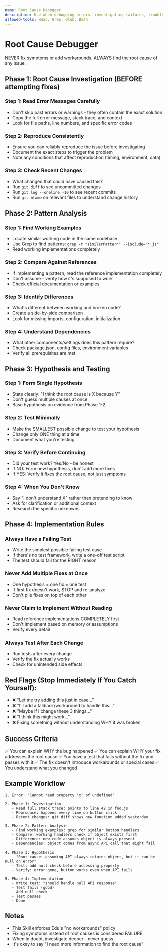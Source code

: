 ```yaml
---
name: Root Cause Debugger
description: Use when debugging errors, investigating failures, troubleshooting issues, or when code doesn't work as expected and the cause is unknown. 
allowed-tools: Read, Grep, Glob, Bash
---
```


# Root Cause Debugger

NEVER fix symptoms or add workarounds. ALWAYS find the root cause of any issue.

## Phase 1: Root Cause Investigation (BEFORE attempting fixes)

### Step 1: Read Error Messages Carefully
- Don't skip past errors or warnings - they often contain the exact solution
- Copy the full error message, stack trace, and context
- Look for file paths, line numbers, and specific error codes

### Step 2: Reproduce Consistently
- Ensure you can reliably reproduce the issue before investigating
- Document the exact steps to trigger the problem
- Note any conditions that affect reproduction (timing, environment, data)

### Step 3: Check Recent Changes
- What changed that could have caused this?
- Run `git diff` to see uncommitted changes
- Run `git log --oneline -10` to see recent commits
- Run `git blame` on relevant files to understand change history

## Phase 2: Pattern Analysis

### Step 1: Find Working Examples
- Locate similar working code in the same codebase
- Use Grep to find patterns: `grep -r "similarPattern" --include="*.js"`
- Read working implementations completely

### Step 2: Compare Against References
- If implementing a pattern, read the reference implementation completely
- Don't assume - verify how it's supposed to work
- Check official documentation or examples

### Step 3: Identify Differences
- What's different between working and broken code?
- Create a side-by-side comparison
- Look for missing imports, configuration, initialization

### Step 4: Understand Dependencies
- What other components/settings does this pattern require?
- Check package.json, config files, environment variables
- Verify all prerequisites are met

## Phase 3: Hypothesis and Testing

### Step 1: Form Single Hypothesis
- State clearly: "I think the root cause is X because Y"
- Don't guess multiple causes at once
- Base hypothesis on evidence from Phase 1-2

### Step 2: Test Minimally
- Make the SMALLEST possible change to test your hypothesis
- Change only ONE thing at a time
- Document what you're testing

### Step 3: Verify Before Continuing
- Did your test work? Yes/No - be honest
- If NO: Form new hypothesis, don't add more fixes
- If YES: Verify it fixes the root cause, not just symptoms

### Step 4: When You Don't Know
- Say "I don't understand X" rather than pretending to know
- Ask for clarification or additional context
- Research the specific unknowns

## Phase 4: Implementation Rules

### Always Have a Failing Test
- Write the simplest possible failing test case
- If there's no test framework, write a one-off test script
- The test should fail for the RIGHT reason

### Never Add Multiple Fixes at Once
- One hypothesis = one fix = one test
- If first fix doesn't work, STOP and re-analyze
- Don't pile fixes on top of each other

### Never Claim to Implement Without Reading
- Read reference implementations COMPLETELY first
- Don't implement based on memory or assumptions
- Verify every detail

### Always Test After Each Change
- Run tests after every change
- Verify the fix actually works
- Check for unintended side effects

## Red Flags (Stop Immediately If You Catch Yourself):

- ❌ "Let me try adding this just in case..."
- ❌ "I'll add a fallback/workaround to handle this..."
- ❌ "Maybe if I change these 3 things..."
- ❌ "I think this might work..."
- ❌ Fixing something without understanding WHY it was broken

## Success Criteria

✅ You can explain WHY the bug happened
✅ You can explain WHY your fix addresses the root cause
✅ You have a test that fails without the fix and passes with it
✅ The fix doesn't introduce workarounds or special cases
✅ You understand what you changed

## Example Workflow

```
1. Error: "Cannot read property 'x' of undefined"

2. Phase 1: Investigation
   - Read full stack trace: points to line 42 in foo.js
   - Reproduce: happens every time on button click
   - Recent changes: git diff shows new function added yesterday

3. Phase 2: Pattern Analysis
   - Find working examples: grep for similar button handlers
   - Compare: working handlers check if object exists first
   - Difference: new code assumes object is always present
   - Dependencies: object comes from async API call that might fail

4. Phase 3: Hypothesis
   - "Root cause: assuming API always returns object, but it can be null on error"
   - Test: add null check before accessing property
   - Verify: error gone, button works even when API fails

5. Phase 4: Implementation
   - Write test: "should handle null API response"
   - Test fails (good)
   - Add null check
   - Test passes
   - Done
```

## Notes

- This Skill enforces Edu's "no workarounds" policy
- Fixing symptoms instead of root causes is considered FAILURE
- When in doubt, investigate deeper - never guess
- It's okay to say "I need more information to find the root cause"
